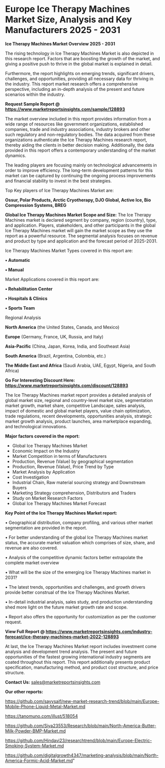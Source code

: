 # Europe Ice Therapy Machines Market Size, Analysis and Key Manufacturers 2025 - 2031

<Strong> Ice Therapy Machines Market Overview 2025 - 2031</strong>

The rising technology in Ice Therapy Machines Market is also depicted in this research report. Factors that are boosting the growth of the market, and giving a positive push to thrive in the global market is explained in detail.

Furthermore, the report highlights on emerging trends, significant drivers, challenges, and opportunities, providing all necessary data for thriving in the industry. This report market research offers a comprehensive perspective, including an in-depth analysis of the present and future scenarios within the industry.

<strong>Request Sample Report @ <a href=https://www.marketreportsinsights.com/sample/128893>https://www.marketreportsinsights.com/sample/128893</a></strong>

The market overview included in this report provides information from a wide range of resources like government organizations, established companies, trade and industry associations, industry brokers and other such regulatory and non-regulatory bodies. The data acquired from these organizations authenticate the Ice Therapy Machines research report, thereby aiding the clients in better decision making. Additionally, the data provided in this report offers a contemporary understanding of the market dynamics.

The leading players are focusing mainly on technological advancements in order to improve efficiency. The long-term development patterns for this market can be captured by continuing the ongoing process improvements and financial stability to invest in the best strategies.

Top Key players of Ice Therapy Machines Market are:

<strong>Ossur, Polar Products, Arctic Cryotherapy, DJO Global, Active Ice, Bio Compression Systems, BREG</strong>

<strong><b>Global Ice Therapy Machines Market Scope and Size:</b></strong>
The Ice Therapy Machines market is declared segment by company, region (country), type, and application. Players, stakeholders, and other participants in the global Ice Therapy Machines market will gain the market scope as they use the report as a powerful resource. The segmental analysis focuses on revenue and product by type and application and the forecast period of 2025-2031.

Ice Therapy Machines Market Types covered in this report are:

<strong>• Automatic

• Manual</strong>

Market Applications covered in this report are:

<strong>• Rehabilitation Center

• Hospitals & Clinics

• Sports Team</strong> 

Regional Analysis

<strong>North America</strong> (the United States, Canada, and Mexico)

<strong>Europe</strong> (Germany, France, UK, Russia, and Italy)

<strong>Asia-Pacific</strong> (China, Japan, Korea, India, and Southeast Asia)

<strong>South America</strong> (Brazil, Argentina, Colombia, etc.)

<strong>The Middle East and Africa</strong> (Saudi Arabia, UAE, Egypt, Nigeria, and South Africa)

<strong>Go For Interesting Discount Here: <a href=https://www.marketreportsinsights.com/discount/128893>https://www.marketreportsinsights.com/discount/128893</a></strong>

The Ice Therapy Machines market report provides a detailed analysis of global market size, regional and country-level market size, segmentation market growth, market share, competitive Landscape, sales analysis, impact of domestic and global market players, value chain optimization, trade regulations, recent developments, opportunities analysis, strategic market growth analysis, product launches, area marketplace expanding, and technological innovations.

<strong><b>Major factors covered in the report:</b></strong>
<ul>
  <li>Global Ice Therapy Machines Market </li>
  <li>Economic Impact on the Industry</li>
  <li>Market Competition in terms of Manufacturers</li>
  <li>Production, Revenue (Value) by geographical segmentation</li>
  <li>Production, Revenue (Value), Price Trend by Type</li>
  <li>Market Analysis by Application</li>
  <li>Cost Investigation</li>
  <li>Industrial Chain, Raw material sourcing strategy and Downstream Buyers</li>
  <li>Marketing Strategy comprehension, Distributors and Traders</li>
  <li>Study on Market Research Factors</li>
  <li>Global Ice Therapy Machines Market Forecast</li>
</ul>

<strong><b>Key Point of the Ice Therapy Machines Market report:</b></strong>

• Geographical distribution, company profiling, and various other market segmentation are provided in the report.

• For better understanding of the global Ice Therapy Machines market status, the accurate market valuation which comprises of size, share, and revenue are also covered.

• Analysis of the competitive dynamic factors better extrapolate the complete market overview

• What will be the size of the emerging Ice Therapy Machines market in 2031?

• The latest trends, opportunities and challenges, and growth drivers provide better construal of the Ice Therapy Machines Market.

• In-detail industrial analysis, sales study, and production understanding shed more light on the future market growth rate and scope.

• Report also offers the opportunity for customization as per the customer request.

<strong><b>View Full Report @ <a href=https://www.marketreportsinsights.com/industry-forecast/ice-therapy-machines-market-2022-128893>https://www.marketreportsinsights.com/industry-forecast/ice-therapy-machines-market-2022-128893</a></b></strong>


At last, the Ice Therapy Machines Market report includes investment come analysis and development trend analysis. The present and future opportunities of the fastest growing international industry segments are coated throughout this report. This report additionally presents product specification, manufacturing method, and product cost structure, and price structure.

<strong>Contact Us:</strong>
sales@marketreportsinsights.com

<strong>Our other reports:</strong>

<a href=https://github.com/sayysaif/new-market-research-trend/blob/main/Europe-Mobile-Phone-Liquid-Metal-Market.md>https://github.com/sayysaif/new-market-research-trend/blob/main/Europe-Mobile-Phone-Liquid-Metal-Market.md</a>

<a href=https://tanomuno.com/illust/518054>https://tanomuno.com/illust/518054</a>

<a href=https://github.com/Siya23553/Research/blob/main/North-America-Butter-Milk-Powder-BMP-Market.md>https://github.com/Siya23553/Research/blob/main/North-America-Butter-Milk-Powder-BMP-Market.md</a>

<a href=https://github.com/Hindavi23/researchtrend/blob/main/Europe-Electric-Smoking-System-Market.md>https://github.com/Hindavi23/researchtrend/blob/main/Europe-Electric-Smoking-System-Market.md</a>

<a href=https://github.com/digitalgrowth4347/marketing-analysis/blob/main/North-America-Formic-Acid-Market.md>https://github.com/digitalgrowth4347/marketing-analysis/blob/main/North-America-Formic-Acid-Market.md</a>"

